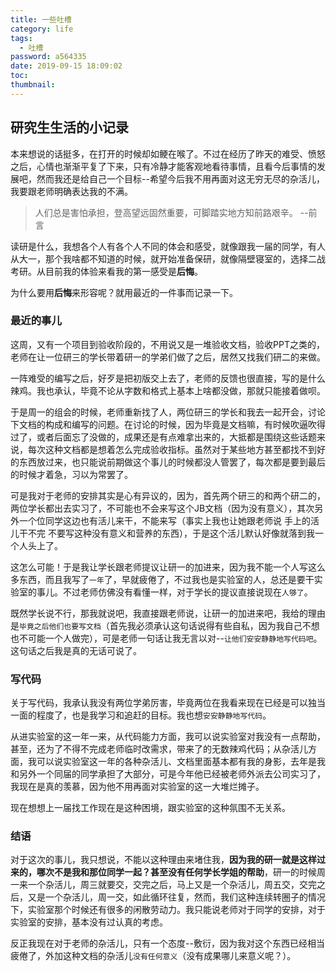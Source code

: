 ```yaml
---
title: 一些吐槽
category: life
tags:
  - 吐槽
password: a564335
date: 2019-09-15 18:09:02
toc:
thumbnail:
---
```


<!-- more -->


## 研究生生活的小记录

本来想说的话挺多，在打开的时候却如鲠在喉了。不过在经历了昨天的难受、愤怒之后，心情也渐渐平复了下来，只有冷静才能客观地看待事情，且看今后事情的发展吧，然而我还是给自己一个目标--希望今后我不用再面对这无穷无尽的杂活儿，我要跟老师明确表达我的不满。

> 人们总是害怕承担，登高望远固然重要，可脚踏实地方知前路艰辛。 --前言

读研是什么，我想各个人有各个人不同的体会和感受，就像跟我一届的同学，有人从大一，那个我啥都不知道的时候，就开始准备保研，就像隔壁寝室的，选择二战考研。从目前我的体验来看我的第一感受是**后悔**。

为什么要用**后悔**来形容呢？就用最近的一件事而记录一下。

### 最近的事儿

这周，又有一个项目到验收阶段的，不用说又是一堆验收文档，验收PPT之类的，老师在让一位研三的学长带着研一的学弟们做了之后，居然又找我们研二的来做。

一阵难受的编写之后，好歹是把初版交上去了，老师的反馈也很直接，写的是什么辣鸡。我也承认，毕竟不论从字数和格式上基本上啥都没做，那就只能接着做呗。

于是周一的组会的时候，老师重新找了人，两位研三的学长和我去一起开会，讨论下文档的构成和编写的问题。在讨论的时候，因为毕竟是文档嘛，有时候吹逼吹得过了，或者后面忘了没做的，成果还是有点难拿出来的，大抵都是围绕这些话题来说，每次这种文档都是想着怎么完成验收指标。虽然对于某些地方甚至都找不到好的东西放过来，也只能说前期做这个事儿的时候都没人管罢了，每次都是要到最后的时候才着急，习以为常罢了。

可是我对于老师的安排其实是心有异议的，因为，首先两个研三的和两个研二的，两位学长都出去实习了，不可能也不会来写这个JB文档（因为没有意义），其次另外一个位同学这边也有活儿来干，不能来写（事实上我也让她跟老师说 手上的活儿干不完 不要写这种没有意义和营养的东西），于是这个活儿默认好像就落到我一个人头上了。

这怎么可能！于是我让学长跟老师提议让研一的加进来，因为我不能一个人写这么多东西，而且我写了`一年`了，早就疲倦了，不过我也是实验室的人，总还是要干实验室的事儿。不过老师仿佛没有看懂一样，对于学长的提议直接说现在`人够了`。

既然学长说不行，那我就说吧，我直接跟老师说，让研一的加进来吧，我给的理由是`毕竟之后他们也要写文档`（首先我必须承认这句话说得有些自私，因为我自己不想也不可能一个人做完），可是老师一句话让我无言以对--`让他们安安静静地写代码吧`。这句话之后我是真的无话可说了。

### 写代码

关于写代码，我承认我没有两位学弟厉害，毕竟两位在我看来现在已经是可以独当一面的程度了，也是我学习和追赶的目标。我也想`安安静静地写代码`。

从进实验室的这一年一来，从代码能力方面，我可以说实验室对我没有一点帮助，甚至，还为了不得不完成老师临时改需求，带来了的无数辣鸡代码；从杂活儿方面，我可以说实验室这一年的各种杂活儿、文档里面基本都有我的身影，去年是我和另外一个同届的同学承担了大部分，可是今年他已经被老师外派去公司实习了，我现在是真的羡慕，因为他不用再面对实验室的这一大堆烂摊子。

现在想想上一届找工作现在是这种困境，跟实验室的这种氛围不无关系。

### 结语

对于这次的事儿，我只想说，不能以这种理由来堵住我，**因为我的研一就是这样过来的，哪次不是我和那位同学一起？甚至没有任何学长学姐的帮助**，研一的时候周一来一个杂活儿，周三就要交，交完之后，马上又是一个杂活儿，周五交，交完之后，又是一个杂活儿，周一交，如此循环往复，然而，我们这种连续转圈子的情况下，实验室那个时候还有很多的闲散劳动力。我只能说老师对于同学的安排，对于实验室的安排，基本没有过认真的考虑。

反正我现在对于老师的杂活儿，只有一个态度--敷衍，因为我对这个东西已经相当疲倦了，外加这种文档的杂活儿`没有任何意义`（没有成果哪儿来意义呢？）。